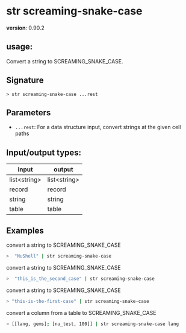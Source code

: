 # str screaming-snake-case

**version**: 0.90.2

## **usage**:

Convert a string to SCREAMING_SNAKE_CASE.

## Signature

`> str screaming-snake-case ...rest`

## Parameters

- `...rest`: For a data structure input, convert strings at the given cell paths

## Input/output types:

| input          | output         |
| -------------- | -------------- |
| list\<string\> | list\<string\> |
| record         | record         |
| string         | string         |
| table          | table          |

## Examples

convert a string to SCREAMING_SNAKE_CASE

```bash
>  "NuShell" | str screaming-snake-case
```

convert a string to SCREAMING_SNAKE_CASE

```bash
>  "this_is_the_second_case" | str screaming-snake-case
```

convert a string to SCREAMING_SNAKE_CASE

```bash
> "this-is-the-first-case" | str screaming-snake-case
```

convert a column from a table to SCREAMING_SNAKE_CASE

```bash
> [[lang, gems]; [nu_test, 100]] | str screaming-snake-case lang
```
